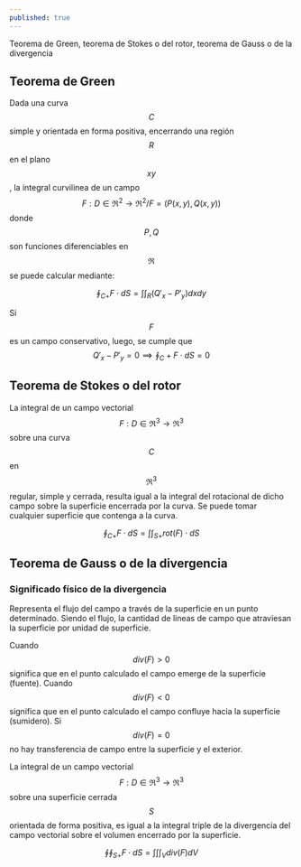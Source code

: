 ```yaml
---
published: true
---
```

Teorema de Green, teorema de Stokes o del rotor, teorema de Gauss o de la divergencia

## Teorema de Green

Dada una curva $$C$$ simple y orientada en forma positiva, encerrando una región $$R$$ en el plano $$xy$$, la integral curvilinea de un campo $$F: D \in \Re^2 \to \Re^2 / F=(P(x,y), Q(x,y))$$ donde $$P,Q$$ son funciones diferenciables en $$\Re$$ se puede calcular mediante:

$$ \oint_{C+} F \cdot dS = \int \int_R (Q'_{x} - P'_{y}) dxdy $$

Si $$F$$ es un campo conservativo, luego, se cumple que $$Q'_{x} - P'_{y}=0 \implies \oint_C+ F \cdot dS = 0$$

## Teorema de Stokes o del rotor

La integral de un campo vectorial $$F: D \in \Re^3 \to \Re^3$$ sobre una curva $$C$$ en $$\Re^3$$ regular, simple y cerrada, resulta igual a la integral del rotacional de dicho campo sobre la superficie encerrada por la curva.
Se puede tomar cualquier superficie que contenga a la curva.

$$ \oint_{C+} F \cdot dS = \int \int_{S+} rot(F) \cdot dS $$

## Teorema de Gauss o de la divergencia

### Significado físico de la divergencia

Representa el flujo del campo a través de la superficie en un punto determinado. Siendo el flujo, la cantidad de lineas de campo que atraviesan la superficie por unidad de superficie.

Cuando $$div(F) > 0$$ significa que en el punto calculado el campo emerge de la superficie (fuente).
Cuando $$div(F) < 0$$ significa que en el punto calculado el campo confluye hacia la superficie (sumidero).
Si $$div(F) = 0$$ no hay transferencia de campo entre la superficie y el exterior.

La integral de un campo vectorial $$F: D \in \Re^3 \to \Re^3$$ sobre una superficie cerrada $$S$$ orientada de forma positiva, es igual a la integral triple de la divergencia del campo vectorial sobre el volumen encerrado por la superficie.

$$ \oint \oint_{S+} F \cdot dS = \int \int \int_V div(F) dV $$

